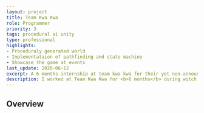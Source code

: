 ```yaml
---
layout: project
title: Team Kwa Kwa
role: Programmer
priority: 3
tags: procedural ai unity
type: professional
highlights: 
- Proceduraly generated world
- Implementataion of pathfinding and state machine
- Showcase the game at events
last_update: 2020-06-12
excerpt: A 6 months internship at team kwa kwa for their yet non-announced game.
description: I worked at Team Kwa Kwa for <b>6 months</b> during witch I had the opportunity to have a insigth view of the indi Swiss's industry. If it was for me an opportunity to improve my skills with AI and PCG, it was my first going to some events like the <b>Nordic Game Conference</b> with the Swiss's delegation.
---
```


## Overview

